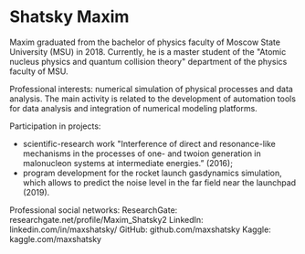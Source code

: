 Shatsky Maxim
==============================================================================================================================================================

Maxim graduated from the bachelor of physics faculty of Moscow State University (MSU) in 2018. Currently, he is a master student of the "Atomic nucleus physics and quantum collision theory" department of the physics faculty of MSU.

Professional interests: numerical simulation of physical processes and data analysis. The main activity is related to the development of automation tools for data analysis and integration of numerical modeling platforms.

Participation in projects:
- scientific-research work "Interference of direct and resonance-like mechanisms in the processes of one- and twoion generation in malonucleon systems at intermediate energies.” (2016);
- program development for the rocket launch gasdynamics simulation, which allows to predict the noise level in the far field near the launchpad (2019).

Professional social networks:
ResearchGate: researchgate.net/profile/Maxim_Shatsky2
LinkedIn: linkedin.com/in/maxshatsky/
GitHub: github.com/maxshatsky
Kaggle: kaggle.com/maxshatsky